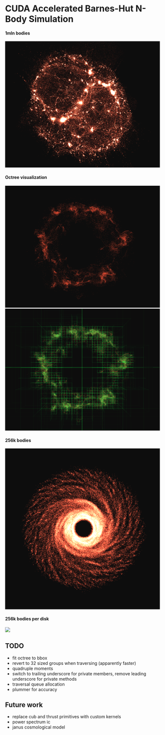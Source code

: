 # CUDA Accelerated Barnes-Hut N-Body Simulation

#### 1mln bodies

![](1mln-clusters.png)

#### Octree visualization

![](spinning.png)
![](spinning-octree.png)

#### 256k bodies

![](disk.png)

#### 256k bodies per disk

![](2disks.gif)

## TODO

- fit octree to bbox
- revert to 32 sized groups when traversing (apparently faster)
- quadruple moments
- switch to trailing underscore for private members, remove leading underscore for private methods
- traversal queue allocation
- plummer for accuracy

## Future work

- replace cub and thrust primitives with custom kernels
- power spectrum ic
- janus cosmological model


